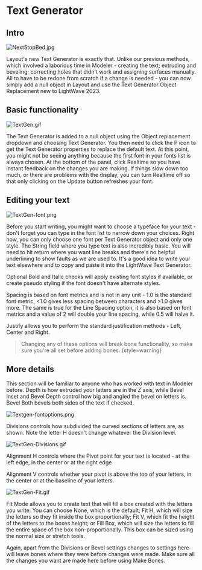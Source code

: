 # Text Generator

## Intro

![NextStopBed.jpg](NextStopBed.jpg)

Layout's new Text Generator is exactly that. Unlike our previous methods, which involved a laborious time in Modeler - creating the text; extruding and beveling; correcting holes that didn't work and assigning surfaces manually. All to have to be redone from scratch if a change is needed - you can now simply add a null object in Layout and use the Text Generator Object Replacement new to LightWave 2023.

## Basic functionality

![TextGen.gif](TextGen.gif)

The Text Generator is added to a null object using the Object replacement dropdown and choosing Text Generator. You then need to click the P icon to get the Text Generator properties to replace the default text. At this point, you might not be seeing anything because the first font in your fonts list is always chosen. At the bottom of the panel, click Realtime so you have instant feedback on the changes you are making. If things slow down too much, or there are problems with the display, you can turn Realtime off so that only clicking on the Update button refreshes your font.

## Editing your text

![TextGen-font.png](TextGen-font.png)

Before you start writing, you might want to choose a typeface for your text - don't forget you can type in the font list to narrow down your choices. Right now, you can only choose one font per Text Generator object and only one style. The String field where you type text is also incredibly basic. You will need to hit return where you want line breaks and there's no helpful underlining to show faults as we are used to. It's a good idea to write your text elsewhere and to copy and paste it into the LightWave Text Generator.

Optional Bold and Italic checks will apply existing font styles if available, or create pseudo styling if the font doesn't have alternate styles.

Spacing is based on font metrics and is not in any unit - 1.0 is the standard font metric, <1.0 gives less spacing between characters and >1.0 gives more. The same is true for the Line Spacing option, it is also based on font metrics and a value of 2 will double your line spacing, while 0.5 will halve it.

Justify allows you to perform the standard justification methods - Left, Center and Right.

> Changing any of these options will break bone functionality, so make sure you're all set before adding bones.
{style=warning}

## More details

This section will be familiar to anyone who has worked with text in Modeler before. Depth is how extruded your letters are in the Z axis, while Bevel Inset and Bevel Depth control how big and angled the bevel on letters is. Bevel Both bevels both sides of the text if checked.

![Textgen-fontoptions.png](Textgen-fontoptions.png)

Divisions controls how subdivided the curved sections of letters are, as shown. Note the letter H doesn't change whatever the Division level.

![TextGen-Divisions.gif](TextGen-Divisions.gif)

Alignment H controls where the Pivot point for your text is located - at the left edge, in the center or at the right edge

Alignment V controls whether your pivot is above the top of your letters, in the center or at the baseline of your letters.

![TextGen-Fit.gif](TextGen-Fit.gif)

Fit Mode allows you to create text that will fill a box created with the letters you write. You can choose None, which is the default; Fit H, which will size the letters so they fit inside the box proportionally; Fit V, which fit the height of the letters to the boxes height; or Fill Box, which will size the letters to fill the entire space of the box non-proportionally. This box can be sized using the normal size or stretch tools.

Again, apart from the Divisions or Bevel settings changes to settings here will leave bones where they were before changes were made. Make sure all the changes you want are made here before using Make Bones.